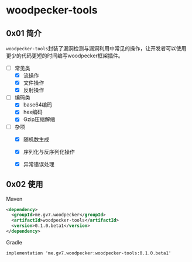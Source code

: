# woodpecker-tools

## 0x01 简介
`woodpecker-tools`封装了漏洞检测与漏洞利用中常见的操作，让开发者可以使用更少的代码更短的时间编写woodpecker框架插件。

- [ ] 常见类
    - [x] 流操作
    - [x] 文件操作
    - [x] 反射操作
- [ ] 编码类
    - [x] base64编码
    - [x] hex编码
    - [x] Gzip压缩解缩
- [ ] 杂项
    - [x] 随机数生成
    - [x] 序列化与反序列化操作
    - [x] 异常错误处理
    
    
## 0x02 使用
Maven

```xml
<dependency>
  <groupId>me.gv7.woodpecker</groupId>
  <artifactId>woodpecker-tools</artifactId>
  <version>0.1.0.beta1</version>
</dependency>
```

Gradle

```
implementation 'me.gv7.woodpecker:woodpecker-tools:0.1.0.beta1'
```